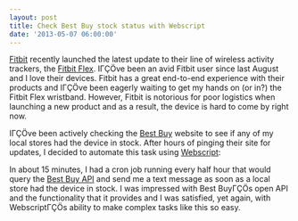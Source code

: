 ```yaml
---
layout: post
title: Check Best Buy stock status with Webscript
date: '2013-05-07 06:00:00'
---
```


[Fitbit](http://www.fitbit.com) recently launched the latest update to their line of wireless activity trackers, the [Fitbit Flex](http://www.fitbit.com/flex). IΓÇÖve been an avid Fitbit user since last August and I love their devices. Fitbit has a great end-to-end experience with their products and IΓÇÖve been eagerly waiting to get my hands on (or in?) the Fitbit Flex wristband. However, Fitbit is notorious for poor logistics when launching a new product and as a result, the device is hard to come by right now.

IΓÇÖve been actively checking the [Best Buy](http://www.bestbuy.com) website to see if any of my local stores had the device in stock. After hours of pinging their site for updates, I decided to automate this task using [Webscript](http://www.webscript.io):

<script src="https://gist.github.com/mbmccormick/5534903.js"></script> 

In about 15 minutes, I had a cron job running every half hour that would query the [Best Buy API](https://bbyopen.com/developer) and send me a text message as soon as a local store had the device in stock. I was impressed with Best BuyΓÇÖs open API and the functionality that it provides and I was satisfied, yet again, with WebscriptΓÇÖs ability to make complex tasks like this so easy.

